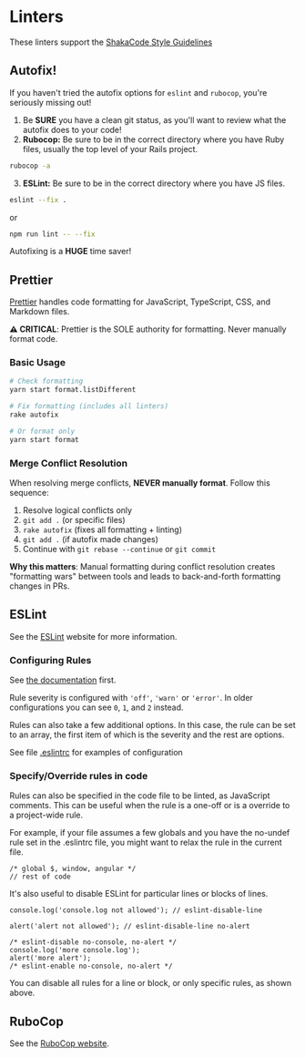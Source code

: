 # Linters

These linters support the [ShakaCode Style Guidelines](../misc/style.md)

## Autofix!

If you haven't tried the autofix options for `eslint` and `rubocop`, you're seriously missing out!

1. Be **SURE** you have a clean git status, as you'll want to review what the autofix does to your code!
2. **Rubocop:** Be sure to be in the correct directory where you have Ruby files, usually the top level of your Rails project.

```bash
rubocop -a
```

3. **ESLint:** Be sure to be in the correct directory where you have JS files.

```bash
eslint --fix .
```

or

```bash
npm run lint -- --fix
```

Autofixing is a **HUGE** time saver!

## Prettier

[Prettier](https://prettier.io/) handles code formatting for JavaScript, TypeScript, CSS, and Markdown files.

**⚠️ CRITICAL**: Prettier is the SOLE authority for formatting. Never manually format code.

### Basic Usage

```bash
# Check formatting
yarn start format.listDifferent

# Fix formatting (includes all linters)
rake autofix

# Or format only
yarn start format
```

### Merge Conflict Resolution

When resolving merge conflicts, **NEVER manually format**. Follow this sequence:

1. Resolve logical conflicts only
2. `git add .` (or specific files)
3. `rake autofix` (fixes all formatting + linting)
4. `git add .` (if autofix made changes)
5. Continue with `git rebase --continue` or `git commit`

**Why this matters**: Manual formatting during conflict resolution creates "formatting wars" between tools and leads to back-and-forth formatting changes in PRs.

## ESLint

See the [ESLint](https://eslint.org/) website for more information.

### Configuring Rules

See [the documentation](https://eslint.org/docs/latest/use/configure/rules) first.

Rule severity is configured with `'off'`, `'warn'` or `'error'`. In older configurations you can see `0`, `1`, and `2` instead.

Rules can also take a few additional options. In this case, the rule can be set to an array, the first item of which is the severity and the rest are options.

See file [.eslintrc](https://github.com/shakacode/react_on_rails/tree/master/lib/generators/react_on_rails/templates/.eslintrc) for examples of configuration

### Specify/Override rules in code

Rules can also be specified in the code file to be linted, as JavaScript comments. This can be useful when the rule is a one-off or is a override to a project-wide rule.

For example, if your file assumes a few globals and you have the no-undef rule set in the .eslintrc file, you might want to relax the rule in the current file.

```
/* global $, window, angular */
// rest of code
```

It's also useful to disable ESLint for particular lines or blocks of lines.

```
console.log('console.log not allowed'); // eslint-disable-line

alert('alert not allowed'); // eslint-disable-line no-alert

/* eslint-disable no-console, no-alert */
console.log('more console.log');
alert('more alert');
/* eslint-enable no-console, no-alert */
```

You can disable all rules for a line or block, or only specific rules, as shown above.

## RuboCop

See the [RuboCop website](https://rubocop.org/).
